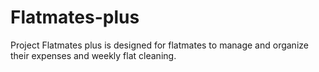 # Flatmates-plus
Project Flatmates plus is designed for flatmates to manage and organize their expenses and weekly flat cleaning. 
